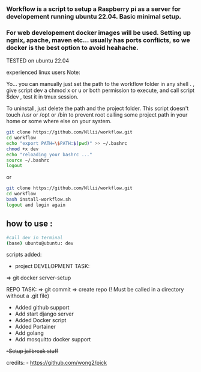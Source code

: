 ###  Workflow is a script to setup a Raspberry pi as a server for developement running ubuntu 22.04. Basic minimal setup.

### For web developement docker images will be used. Setting up ngnix, apache, maven etc... usually has ports conflicts, so we docker is the best option to  avoid heahache.

TESTED on ubuntu 22.04 


experienced linux users Note:

Yo... you can manually just set the path to the workflow folder in any shell . , give script dev a chmod x or u or both permission to execute, and call script $dev , test it in tmux session.

To uninstall, just delete the path and the project folder. 
This script doesn't touch /usr or /opt or /bin to prevent root calling some project path in your home or some where else on your system. 





```bash 
git clone https://github.com/Nllii/workflow.git
cd workflow
echo "export PATH=\$PATH:$(pwd)" >> ~/.bashrc
chmod +x dev
echo "reloading your bashrc ..."
source ~/.bashrc
logout

```
or 

```bash 
git clone https://github.com/Nllii/workflow.git
cd workflow
bash install-workflow.sh
logout and login again 

```

## how to use :
```bash 
#call dev in terminal 
(base) ubuntu@ubuntu: dev
```


scripts added: 
- project
 DEVELOPMENT TASK:

 => git
    docker
    server-setup


 REPO TASK:
 => git commit
 => create repo (! Must be called in a directory without a .git file)
    










- Added github support
- Add start django server
- Added Docker script 
- Added Portainer
- Add golang 
- Add mosquitto docker support

~~-Setup jailbreak stuff~~







credits: - https://github.com/wong2/pick
